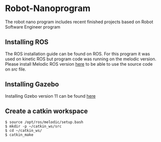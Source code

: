# Robot-Nanoprogram
The robot nano program includes recent finished projects based on Robot Software Engineer program 

## Installing ROS 
The ROS installation guide can be found on ROS.
For this program it was used on kinetic ROS but program code was running on the melodic version.
Please install Melodic ROS version [here](http://wiki.ros.org/melodic/Installation/Ubuntu) to be able to use the source code on _src_ file.


## Installing Gazebo
Installing Gzebo version 11 can be found [here](http://gazebosim.org/tutorials?tut=install_ubuntu&ver=11.0)


## Create a catkin workspace
```
$ source /opt/ros/melodic/setup.bash
$ mkdir -p ~/catkin_ws/src
$ cd ~/catkin_ws/
$ catkin_make
```






